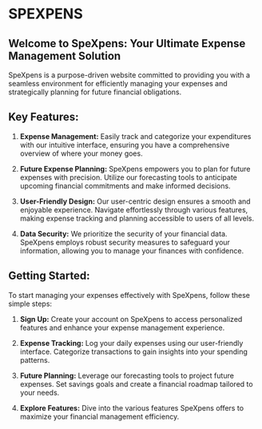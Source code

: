# SPEXPENS

## **Welcome to SpeXpens: Your Ultimate Expense Management Solution**

SpeXpens is a purpose-driven website committed to providing you with a seamless environment for efficiently managing your expenses and strategically planning for future financial obligations.

## **Key Features:**

1. **Expense Management:** Easily track and categorize your expenditures with our intuitive interface, ensuring you have a comprehensive overview of where your money goes.

2. **Future Expense Planning:** SpeXpens empowers you to plan for future expenses with precision. Utilize our forecasting tools to anticipate upcoming financial commitments and make informed decisions.

3. **User-Friendly Design:** Our user-centric design ensures a smooth and enjoyable experience. Navigate effortlessly through various features, making expense tracking and planning accessible to users of all levels.

4. **Data Security:** We prioritize the security of your financial data. SpeXpens employs robust security measures to safeguard your information, allowing you to manage your finances with confidence.

## **Getting Started:**

To start managing your expenses effectively with SpeXpens, follow these simple steps:

1. **Sign Up:** Create your account on SpeXpens to access personalized features and enhance your expense management experience.

2. **Expense Tracking:** Log your daily expenses using our user-friendly interface. Categorize transactions to gain insights into your spending patterns.

3. **Future Planning:** Leverage our forecasting tools to project future expenses. Set savings goals and create a financial roadmap tailored to your needs.

4. **Explore Features:** Dive into the various features SpeXpens offers to maximize your financial management efficiency.
